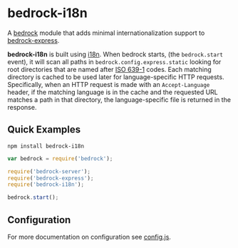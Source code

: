 # bedrock-i18n

A [bedrock][] module that adds minimal internationalization support to
[bedrock-express][].

**bedrock-i18n** is built using [i18n][]. When bedrock starts, (the
`bedrock.start` event), it will scan all paths in
`bedrock.config.express.static` looking for root directories that are named
after [ISO 639-1][] codes. Each matching directory is cached to be used later
for language-specific HTTP requests. Specifically, when an HTTP request is made
with an `Accept-Language` header, if the matching language is in the cache and
the requested URL matches a path in that directory, the language-specific file
is returned in the response.

## Quick Examples

```
npm install bedrock-i18n
```

```js
var bedrock = require('bedrock');

require('bedrock-server');
require('bedrock-express');
require('bedrock-i18n');

bedrock.start();
```

## Configuration

For more documentation on configuration see [config.js](https://github.com/digitalbazaar/bedrock-i18n/blob/master/lib/config.js).


[bedrock]: https://github.com/digitalbazaar/bedrock
[bedrock-express]: https://github.com/digitalbazaar/bedrock-express
[i18n]: https://github.com/mashpie/i18n-node
[ISO 639-1]: http://en.wikipedia.org/wiki/ISO_639-1
